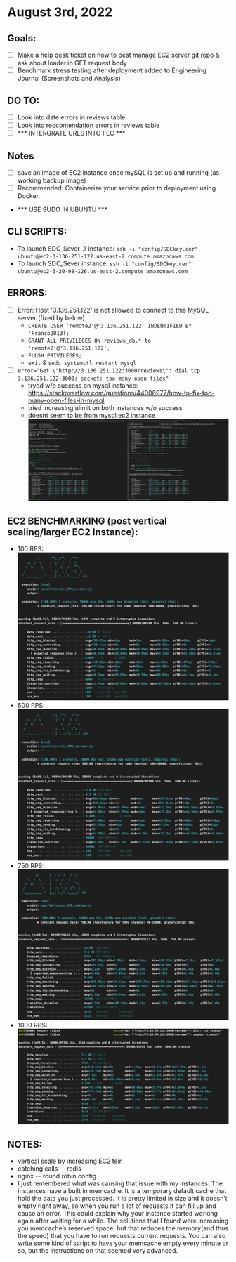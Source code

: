 # August 3rd, 2022

## Goals:
- [ ] Make a help desk ticket on how to best manage EC2 server git repo & ask about loader.io GET request body
- [ ] Benchmark stress testing after deployment added to Engineering Journal (Screenshots and Analysis)

## DO TO:
- [ ] Look into date errors in reviews table
- [ ] Look into reccomendation errors in reviews table
- [ ] *** INTERGRATE URLS INTO FEC ***

## Notes
- [ ] save an image of EC2 instance once mySQL is set up and running (as working backup image)
- [ ] Recommended: Containerize your service prior to deployment using Docker.
- *** USE SUDO IN UBUNTU ***



## CLI SCRIPTS:
- To launch SDC_Sever_2 instance: ```ssh -i "config/SDCkey.cer" ubuntu@ec2-3-136-251-122.us-east-2.compute.amazonaws.com```
- To launch SDC_Sever instance: ```ssh -i "config/SDCkey.cer" ubuntu@ec2-3-20-98-126.us-east-2.compute.amazonaws.com```

## ERRORS:
- [ ] Error: Host '3.136.251.122' is not allowed to connect to this MySQL server (fixed by below)
  - ```CREATE USER 'remote2'@'3.136.251.122' INDENTIFIED BY 'Franco2013!;```
  - ```GRANT ALL PRIVILEGES ON reviews_db.* to 'remote2'@'3.136.251.122';```
  - ```FLUSH PRIVILEGES;```
  - ```exit``` & ```sudo systemctl restart mysql```
- [ ] ```error="Get \"http://3.136.251.122:3000/reviews\": dial tcp 3.136.251.122:3000: socket: too many open files"```
  - tryed w/o success on mysql instance: https://stackoverflow.com/questions/44006977/how-to-fix-too-many-open-files-in-mysql
  - tried increasing ulimit on both instances w/o success
  - doesnt seem to be from mysql ec2 instance ![](Resources/k6_dual_testing.png)

## EC2 BENCHMARKING (post vertical scaling/larger EC2 Instance):
- 100 RPS: ![](Resources/100RPS_k6_EC2_Vertical.png)
- 500 RPS: ![](Resources/500RPS_k6_EC2_Vertical.png)
- 750 RPS: ![](Resources/750RPS_k6_EC2_Vertical.png)
- 1000 RPS: ![](Resources/1000RPS_k6_EC2_Vertical.png)


## NOTES:
- vertical scale by increasing EC2 teir
- catching calls -- redis
- nginx -- round robin config
- I just remembered what was causing that issue with my instances. The instances have a built in memcache. It is a temporary default cache that hold the data you just processed. It is pretty limited in size and it doesn’t empty right away, so when you run a lot of requests it can fill up and cause an error.  This could explain why your instance started working again after waiting for a while.
The solutions that I found were increasing you memcache’s reserved space, but that reduces the memory(and thus the speed) that you have to run requests current requests. You can also write some kind of script to have your memcache empty every minute or so, but the instructions on that seemed very advanced.